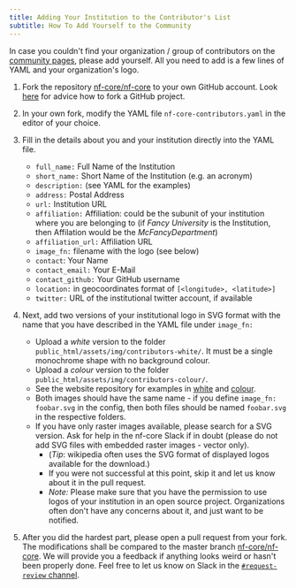 ```yaml
---
title: Adding Your Institution to the Contributor's List
subtitle: How To Add Yourself to the Community
---
```


In case you couldn't find your organization / group of contributors on the [community pages](https://nf-co.re/community), please add yourself. All you need to add is a few lines of YAML and your organization's logo.

1. Fork the repository [nf-core/nf-core](https://github.com/nf-core/nf-co.re) to your own GitHub account. Look [here](https://guides.github.com/activities/forking/) for advice how to fork a GitHub project.

2. In your own fork, modify the YAML file `nf-core-contributors.yaml` in the editor of your choice.

3. Fill in the details about you and your institution directly into the YAML file.
    * `full_name:` Full Name of the Institution
    * `short_name:` Short Name of the Institution (e.g. an acronym)
    * `description:` (see YAML for the examples)
    * `address:` Postal Address
    * `url:` Institution URL
    * `affiliation:` Affiliation: could be the subunit of your institution where you are belonging to (if _Fancy University_ is the Institution, then Affilation would be the _McFancyDepartment_)
    * `affiliation_url:` Affiliation URL
    * `image_fn:` filename with the logo (see below)
    * `contact`: Your Name
    * `contact_email:` Your E-Mail
    * `contact_github:` Your GitHub username
    * `location:` in geocoordinates format of `[<longitude>, <latitude>]`
    * `twitter:` URL of the institutional twitter account, if available

4. Next, add two versions of your institutional logo in SVG format with the name that you have described in the YAML file under `image_fn:`
    * Upload a _white_ version to the folder `public_html/assets/img/contributors-white/`. It must be a single monochrome shape with no background colour.
    * Upload a _colour_ version to the folder `public_html/assets/img/contributors-colour/`.
    * See the website repository for examples in [white](https://github.com/nf-core/nf-co.re/tree/master/public_html/assets/img/contributors-white) and [colour](https://github.com/nf-core/nf-co.re/tree/master/public_html/assets/img/contributors-colour).
    * Both images should have the same name - if you define `image_fn: foobar.svg` in the config, then both files should be named `foobar.svg` in the respective folders.
    * If you have only raster images available, please search for a SVG version. Ask for help in the nf-core Slack if in doubt (please do not add SVG files with embedded raster images - vector only).
        * (_Tip_: wikipedia often uses the SVG format of displayed logos available for the download.)
        * If you were not successful at this point, skip it and let us know about it in the pull request.
        * _Note:_ Please make sure that you have the permission to use logos of your institution in an open source project. Organizations often don't have any concerns about it, and just want to be notified.

5. After you did the hardest part, please open a pull request from your fork. The modifications shall be compared to the master branch [nf-core/nf-core](https://github.com/nf-core/nf-co.re). We will provide you a feedback if anything looks weird or hasn't been properly done. Feel free to let us know on Slack in the [`#request-review` channel](https://nfcore.slack.com/archives/CQY2U5QU9).
